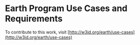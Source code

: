 # Earth Program Use Cases and Requirements

To contribute to this work, visit [http://w3id.org/earth/use-cases](http://w3id.org/earth/use-cases)
